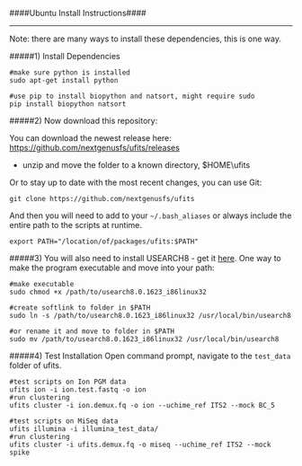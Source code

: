 ####Ubuntu Install Instructions####
___

Note: there are many ways to install these dependencies, this is one way.

#####1) Install Dependencies

```
#make sure python is installed
sudo apt-get install python

#use pip to install biopython and natsort, might require sudo
pip install biopython natsort  
```

#####2) Now download this repository:

You can download the newest release here:
https://github.com/nextgenusfs/ufits/releases

* unzip and move the folder to a known directory, $HOME\ufits


Or to stay up to date with the most recent changes, you can use Git:

```
git clone https://github.com/nextgenusfs/ufits
```

And then you will need to add to your `~/.bash_aliases` or always include the entire path to the scripts at runtime.

```
export PATH="/location/of/packages/ufits:$PATH"
```

#####3) You will also need to install USEARCH8 - get it [here](http://www.drive5.com/usearch/download.html).  One way to make the program executable and move into your path:

```
#make executable
sudo chmod +x /path/to/usearch8.0.1623_i86linux32
```

```
#create softlink to folder in $PATH
sudo ln -s /path/to/usearch8.0.1623_i86linux32 /usr/local/bin/usearch8

#or rename it and move to folder in $PATH
sudo mv /path/to/usearch8.0.1623_i86linux32 /usr/local/bin/usearch8
```

#####4) Test Installation
Open command prompt, navigate to the `test_data` folder of ufits.

```
#test scripts on Ion PGM data
ufits ion -i ion.test.fastq -o ion
#run clustering
ufits cluster -i ion.demux.fq -o ion --uchime_ref ITS2 --mock BC_5
```
```
#test scripts on MiSeq data
ufits illumina -i illumina_test_data/
#run clustering
ufits cluster -i ufits.demux.fq -o miseq --uchime_ref ITS2 --mock spike
```

